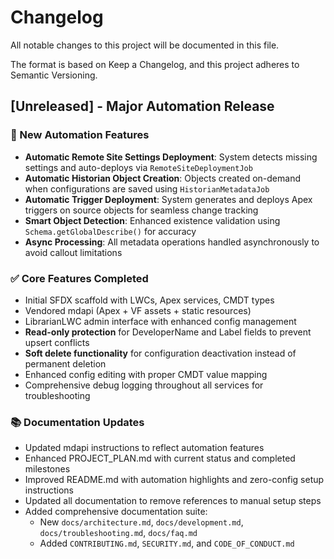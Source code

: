 # Changelog

All notable changes to this project will be documented in this file.

The format is based on Keep a Changelog, and this project adheres to Semantic Versioning.

## [Unreleased] - Major Automation Release
### 🚀 New Automation Features
- **Automatic Remote Site Settings Deployment**: System detects missing settings and auto-deploys via `RemoteSiteDeploymentJob`
- **Automatic Historian Object Creation**: Objects created on-demand when configurations are saved using `HistorianMetadataJob`
- **Automatic Trigger Deployment**: System generates and deploys Apex triggers on source objects for seamless change tracking
- **Smart Object Detection**: Enhanced existence validation using `Schema.getGlobalDescribe()` for accuracy
- **Async Processing**: All metadata operations handled asynchronously to avoid callout limitations

### ✅ Core Features Completed
- Initial SFDX scaffold with LWCs, Apex services, CMDT types
- Vendored mdapi (Apex + VF assets + static resources)
- LibrarianLWC admin interface with enhanced config management
- **Read-only protection** for DeveloperName and Label fields to prevent upsert conflicts
- **Soft delete functionality** for configuration deactivation instead of permanent deletion
- Enhanced config editing with proper CMDT value mapping
- Comprehensive debug logging throughout all services for troubleshooting

### 📚 Documentation Updates
- Updated mdapi instructions to reflect automation features
- Enhanced PROJECT_PLAN.md with current status and completed milestones
- Improved README.md with automation highlights and zero-config setup instructions
- Updated all documentation to remove references to manual setup steps
 - Added comprehensive documentation suite:
   - New `docs/architecture.md`, `docs/development.md`, `docs/troubleshooting.md`, `docs/faq.md`
   - Added `CONTRIBUTING.md`, `SECURITY.md`, and `CODE_OF_CONDUCT.md`
